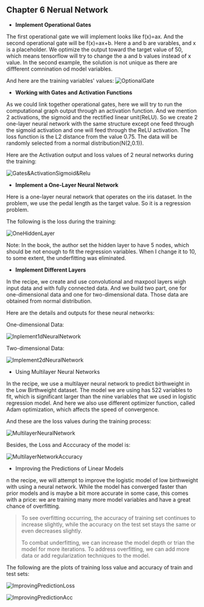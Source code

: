 ## Chapter 6 Nerual Network

* **Implement Operational Gates**

The first operational gate we will implement looks like f(x)=ax. And the second operational gate will be f(x)=ax+b. Here a and b are varables, and x is a placeholder. We optimize the output toward the target value of 50, which means tensorflow will try to change the a and b values instead of x value. In the second example, the solution is not unique as there are diffferent comnination od model variables. 

And here are the training variables' values:
![OptionalGate](Image/OperationalGate.png)

* **Working with Gates and Activation Functions**

As we could link together operational gates, here we will try to run the computational graph output through an activation function. And we mention 2 activations, the sigmoid and the rectified linear unit(ReLU). So we create 2 one-layer neural network with the same structure except one feed through the sigmoid activation and one will feed through the ReLU activation. The loss function is the L2 distance from the value 0.75. The data will be randomly selected from a normal distribution(N(2,0.1)).  

Here are the Activation output and loss values of 2 neural networks during the training:

![Gates&ActivationSigmoid&Relu](Image/Gates&ActivationSigmoid&Relu.png)

* **Implement a One-Layer Neural Network**

Here is a one-layer neural network that operates on the iris dataset. In the problem, we use the pedal length as the target value. So it is a regression problem. 

The following is the loss during the training:

![OneHiddenLayer](Image/OneHiddenLayer.png)

Note: In the book, the author set the hidden layer to have 5 nodes, which should be not enough to fit the regression variables. When I change it to 10, to some extent, the underfitting was eliminated.

* **Implement Different Layers**

In the recipe, we create and use convolutional and maxpool layers wigh input data and with fully connected data. And we build two part, one for one-dimensional data and one for two-dimensional data. Those data are obtained from normal distribution.

Here are the details and outputs for these neural networks:

One-dimensional Data:

![Inplement1dNeuralNetwork](Image/Inplement1dNeuralNetwork.png)

Two-dimensional Data:

![Implement2dNeuralNetwork](Image/Implement2dNeuralNetwork.png)

* Using Multilayer Neural Networks

In the recipe, we use a multilayer neural network to predict birthweight in the Low Birthweight dataset. The model we are using has 522 variables to fit, which is significant larger than the nine variables that we used in logistic regression model. And here we also use different optimizer function, called Adam optimization, which affects the speed of convergence.

And these are the loss values during the training process:

![MultilayerNeuralNetwork](Image/MultilayerNeuralNetwork.png)

Besides, the Loss and Acccuracy of the model is:

![MultilayerNetworkAccuracy](Image/MultilayerNetworkAccuracy.png)

* Improving the Predictions of Linear Models

n the recipe, we will attempt to improve the logistic model of low birthweight with using a neural network. While the model has converged faster than prior models and is maybe a bit more accurate in some case, this comes with a price: we are training many more model variables and have a great chance of overfitting. 

> To see overfitting occurring, the accuracy of training set continues to increase slightly, while the accuracy on the test set stays the same or even decreases slightly. 
>
>To combat underfitting, we can increase the model depth or trian the model for more iterations. To address overfitting, we can add more data or add regularization techniques to the model.

The following are the plots of training loss value and accuracy of train and test sets:

![ImprovingPredictionLoss](Image/ImprovingPredictionLoss.png)

![ImprovingPredictionAcc](Image/ImprovingPredictionAcc.png)

